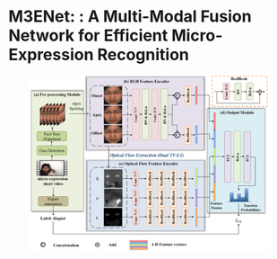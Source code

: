 # M3ENet: : A Multi-Modal Fusion Network for Efficient Micro-Expression Recognition
 
<p align="center">
<img src="./Pics/network.png" width=85%>
<p>

